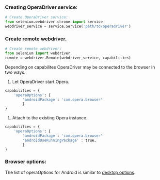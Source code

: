 ### Creating OperaDriver service:

```python
# Create OperaDriver service:
from selenium.webdriver.chrome import service
webdriver_service = service.Service('path/to/operadriver')
```


### Create remote webdriver.

```python
# Create remote webdriver:
from selenium import webdriver
remote = webdriver.Remote(webdriver_service, capabilities)
```

Depending on capabilites OperaDriver may be connected to the browser in two ways.

1. Let OperaDriver start Opera.
```python
capabilities = {
    'operaOptions': {
        'androidPackage': 'com.opera.browser'
        }
}
```

1. Attach to the existing Opera instance.
```python
capabilities = {
    'operaOptions': {
        'androidPackage': 'com.opera.browser'
        'androidUseRunningPackage' : true,
        }
}
```


### Browser options:

The list of operaOptions for Android is similar to [desktop options](./desktop.md#options).
